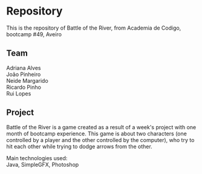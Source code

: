 # Repository

This is the repository of Battle of the River, from Academia de Codigo, bootcamp #49, Aveiro


## Team

Adriana Alves <br />
João Pinheiro <br />
Neide Margarido <br />
Ricardo Pinho <br />
Rui Lopes <br />

## Project

Battle of the River is a game created as a result of a week's project with one month of bootcamp experience.
This game is about two characters (one controlled by a player and the other controlled by the computer), who try to hit each other while trying to dodge arrows from the other.

Main technologies used: <br />
Java, SimpleGFX, Photoshop

